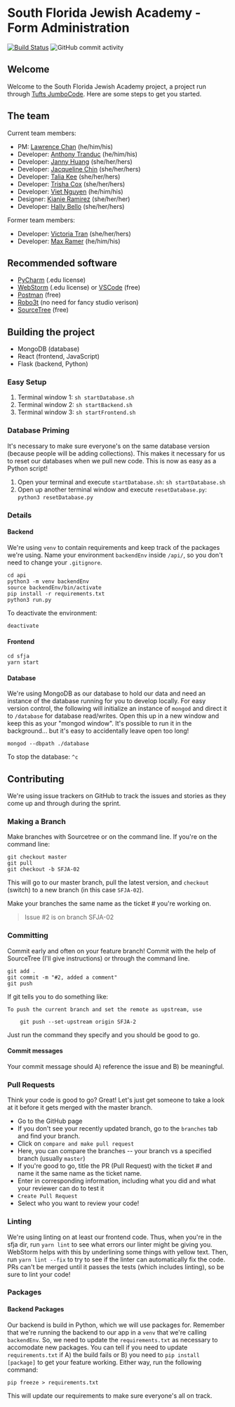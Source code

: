 # South Florida Jewish Academy - Form Administration
[![Build Status](https://travis-ci.org/JumboCode/South-Florida-Jewish-Academy.svg?branch=master)](https://travis-ci.org/JumboCode/South-Florida-Jewish-Academy)
![GitHub commit activity](https://img.shields.io/github/commit-activity/w/JumboCode/South-Florida-Jewish-Academy)
## Welcome
Welcome to the South Florida Jewish Academy project, a project run through [Tufts JumboCode](https://www.jumbocode.org). Here are some steps to get you started.
## The team
Current team members:
- PM: [Lawrence Chan](https://www.github.com/chanlawrencet) (he/him/his)
- Developer: [Anthony Tranduc](https://github.com/Antranduc) (he/him/his)
- Developer: [Janny Huang](https://github.com/jhuang09) (she/her/hers)
- Developer: [Jacqueline Chin](https://github.com/jchin01) (she/her/hers)
- Developer: [Talia Kee](https://github.com/taliakee) (she/her/hers)
- Developer: [Trisha Cox](https://github.com/trish234) (she/her/hers)
- Developer: [Viet Nguyen](https://github.com/vietnguyen00) (he/him/his)
- Designer: [Kianie Ramirez](https://github.com/kianie413) (she/her/her)
- Developer: [Hally Bello](https://github.com/BadCubozoa) (she/her/hers)

Former team members:
- Developer: [Victoria Tran](https://github.com/victoriatran) (she/her/hers)
- Developer: [Max Ramer](https://github.com/mjramer) (he/him/his)

## Recommended software
- [PyCharm](https://www.jetbrains.com/pycharm/) (.edu license)
- [WebStorm](https://www.jetbrains.com/webstorm/?fromMenu) (.edu license) or [VSCode](https://code.visualstudio.com) (free)
- [Postman](https://www.getpostman.com) (free)
- [Robo3t](https://robomongo.org/download) (no need for fancy studio verison)
- [SourceTree](https://www.sourcetreeapp.com) (free)

## Building the project
- MongoDB (database)
- React (frontend, JavaScript)
- Flask (backend, Python)

### Easy Setup
1. Terminal window 1: `sh startDatabase.sh`
2. Terminal window 2: `sh startBackend.sh`
3. Terminal window 3: `sh startFrontend.sh`

### Database Priming
It's necessary to make sure everyone's on the same database version (because people will be adding collections). This makes it necessary for us to reset our databases when we pull new code. This is now as easy as a Python script!
1. Open your terminal and execute `startDatabase.sh`: `sh startDatabase.sh`
2. Open up another terminal window and execute `resetDatabase.py`: `python3 resetDatabase.py`

### Details
#### Backend
We're using `venv` to contain requirements and keep track of the packages we're using. Name your environment `backendEnv` inside `/api/`, so you don't need to change your `.gitignore`.

```
cd api
python3 -m venv backendEnv
source backendEnv/bin/activate
pip install -r requirements.txt
python3 run.py
```
To deactivate the environment:
```
deactivate
```
#### Frontend
```
cd sfja
yarn start
```

#### Database
We're using MongoDB as our database to hold our data and need an instance of the database running for you to develop locally. For easy version control, the following will initialize an instance of `mongod` and direct it to `/database` for database read/writes. Open this up in a new window and keep this as your "mongod window". It's possible to run it in the background... but it's easy to accidentally leave open too long!
```
mongod --dbpath ./database
```
To stop the database:
``
^c
``
## Contributing
We're using issue trackers on GitHub to track the issues and stories as they come up and through during the sprint.

### Making a Branch
Make branches with Sourcetree or on the command line. If you're on the command line:
```
git checkout master
git pull
git checkout -b SFJA-02
```
This will go to our master branch, pull the latest version, and `checkout` (switch) to a new branch (in this case `SFJA-02`).

Make your branches the same name as the ticket # you're working on.
> Issue #2 is on branch SFJA-02

### Committing
Commit early and often on your feature branch! Commit with the help of SourceTree (I'll give instructions) or through the command line.
```
git add .
git commit -m "#2, added a comment"
git push
```
If git tells you to do something like:
```
To push the current branch and set the remote as upstream, use

    git push --set-upstream origin SFJA-2
```
Just run the command they specify and you should be good to go.

#### Commit messages
Your commit message should A) reference the issue and B) be meaningful.

### Pull Requests
Think your code is good to go? Great! Let's just get someone to take a look at it before it gets merged with the master branch.

 - Go to the GitHub page
 - If you don't see your recently updated branch, go to the `branches` tab and find your branch.
 - Click on `compare and make pull request`
 - Here, you can compare the branches -- your branch vs a specified branch (usually `master`)
 - If you're good to go, title the PR (Pull Request) with the ticket # and name it the same name as the ticket name.
 - Enter in corresponding information, including what you did and what your reviewer can do to test it
 - `Create Pull Request`
 - Select who you want to review your code!

### Linting
We're using linting on at least our frontend code. Thus, when you're in the sfja dir, run `yarn lint` to see what errors our linter might be giving you. WebStorm helps with this by underlining some things with yellow text. Then, run `yarn lint --fix` to try to see if the linter can automatically fix the code. PRs can't be merged until it passes the tests (which includes linting), so be sure to lint your code!

### Packages
#### Backend Packages
Our backend is build in Python, which we will use packages for. Remember that we're running the backend to our app in a `venv` that we're calling `backendEnv`. So, we need to update the `requirements.txt` as necessary to accomodate new packages. You can tell if you need to update `requirements.txt` if A) the build fails or B) you need to `pip install [package]` to get your feature working. Either way, run the following command:
```
pip freeze > requirements.txt
```
This will update our requirements to make sure everyone's all on track.
